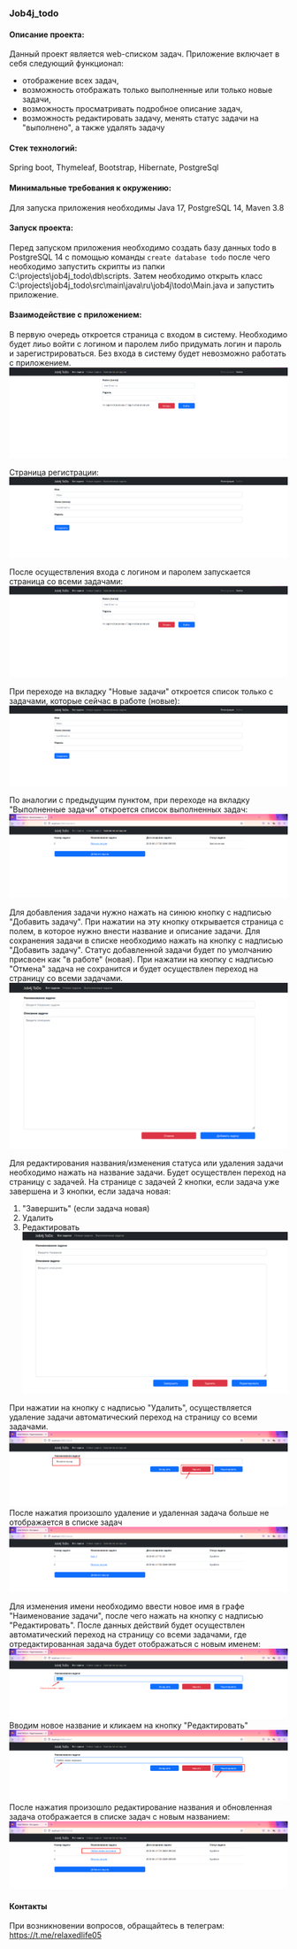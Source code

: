 ### Job4j_todo

#### Описание проекта:
Данный проект является web-списком задач.
Приложение включает в себя следующий функционал:
- отображение всех задач,
- возможность отображать только выполненные или только новые задачи,
- возможность просматривать подробное описание задач,
- возможность редактировать задачу, менять статус задачи на "выполнено", а также удалять задачу

#### Стек технологий:
Spring boot, Thymeleaf, Bootstrap, Hibernate, PostgreSql

#### Минимальные требования к окружению:
Для запуска приложения необходимы Java 17, PostgreSQL 14, Maven 3.8

#### Запуск проекта:
Перед запуском приложения необходимо создать базу данных todo в PostgreSQL 14
с помощью команды ```create database todo```
после чего необходимо запустить скрипты из папки C:\projects\job4j_todo\db\scripts.
Затем необходимо открыть класс C:\projects\job4j_todo\src\main\java\ru\job4j\todo\Main.java и запустить приложение.

#### Взаимодействие с приложением:
В первую очередь откроется страница с входом в систему.
Необходимо будет лиьо войти с логином и паролем либо придумать логин и пароль и зарегистрироваться.
Без входа в систему будет невозможно работать с приложением.
![img.png](images/img.png)

Страница регистрации:
![img_1.png](images/img_1.png)

После осуществления входа с логином и паролем запускается страница со всеми задачами:
![img.png](images/img.png)

При переходе на вкладку "Новые задачи" откроется список только с задачами, которые сейчас в работе (новые):
![img_1.png](images/img_1.png)

По аналогии с предыдущим пунктом, при переходе на вкладку "Выполненные задачи" откроется список выполненных задач:
![img_2.png](images/img_2.png)

Для добавления задачи нужно нажать на синюю кнопку с надписью "Добавить задачу".
При нажатии на эту кнопку открывается страница с полем, в которое нужно внести название и описание задачи.
Для сохранения задачи в списке необходимо нажать на кнопку с надписью "Добавить задачу".
Статус добавленной задачи будет по умолчанию присвоен как "в работе" (новая).
При нажатии на кнопку с надписью "Отмена" задача не сохранится и будет осуществлен переход на страницу со всеми задачами.
![img_5.png](images/img_5.png)

Для редактирования названия/изменения статуса или удаления задачи необходимо нажать на название задачи.
Будет осуществлен переход на страницу с задачей.
На странице с задачей 2 кнопки, если задача уже завершена и 3 кнопки, если задача новая:
1. "Завершить" (если задача новая)
2. Удалить
3. Редактировать
![img_4.png](images/img_4.png)

При нажатии на кнопку с надписью "Удалить", осуществляется удаление задачи автоматический переход на страницу со всеми задачами.
![img_11.png](images/img_11.png)
После нажатия произошло удаление и удаленная задача больше не отображается в списке задач
![img_12.png](images/img_12.png)

Для изменения имени необходимо ввести новое имя в графе "Наименование задачи", после чего нажать на кнопку с надписью "Редактировать".
После данных действий будет осуществлен автоматический переход на страницу со всеми задачами, где отредактированная задача будет
отображаться с новым именем:
![img_13.png](images/img_13.png)
Вводим новое название и кликаем на кнопку "Редактировать"
![img_14.png](images/img_14.png)
После нажатия произошло редактирование названия и обновленная задача отображается в списке задач с новым названием:
![img_15.png](images/img_15.png)


#### Контакты
При возникновении вопросов, обращайтесь в телеграм: https://t.me/relaxedlife05
